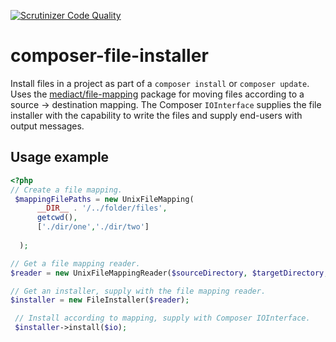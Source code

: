 [![Scrutinizer Code Quality](https://scrutinizer-ci.com/g/mediact/composer-file-installer/badges/quality-score.png?b=master)](https://scrutinizer-ci.com/g/mediact/composer-file-installer/?branch=master)

# composer-file-installer
Install files in a project as part of a `composer install` or `composer update`. Uses the [mediact/file-mapping](https://github.com/mediact/file-mapping) package for moving files according to a source -> destination mapping. The Composer `IOInterface` supplies the file installer with the capability to write the files and supply end-users with output messages.

## Usage example
```php
<?php
// Create a file mapping.
 $mappingFilePaths = new UnixFileMapping(
      __DIR__ . '/../folder/files',
      getcwd(),
      ['./dir/one','./dir/two']
      
  );

// Get a file mapping reader.
$reader = new UnixFileMappingReader($sourceDirectory, $targetDirectory, $mappingFilePaths);

// Get an installer, supply with the file mapping reader.
$installer = new FileInstaller($reader);

 // Install according to mapping, supply with Composer IOInterface.
 $installer->install($io);
```

